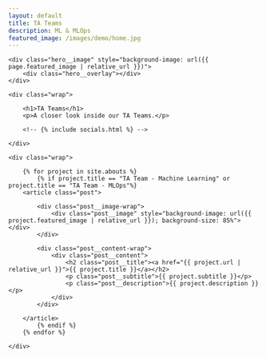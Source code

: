 ```yaml
---
layout: default
title: TA Teams
description: ML & MLOps
featured_image: /images/demo/home.jpg
---
```


<section class="hero">

	<div class="hero__image" style="background-image: url({{ page.featured_image | relative_url }})">
		<div class="hero__overlay"></div>
	</div>

	<div class="wrap">

		<h1>TA Teams</h1>
		<p>A closer look inside our TA Teams.</p>

		<!-- {% include socials.html %} -->

	</div>

</section>

<section class="listing">

	<div class="wrap">

		{% for project in site.abouts %}
			{% if project.title == "TA Team - Machine Learning" or project.title == "TA Team - MLOps"%}
		<article class="post">

			<div class="post__image-wrap">
				<div class="post__image" style="background-image: url({{ project.featured_image | relative_url }}); background-size: 85%"></div>
			</div>

			<div class="post__content-wrap">
				<div class="post__content">
					<h2 class="post__title"><a href="{{ project.url | relative_url }}">{{ project.title }}</a></h2>
					<p class="post__subtitle">{{ project.subtitle }}</p>
					<p class="post__description">{{ project.description }}</p>
				</div>
			</div>

		</article>
			{% endif %}
		{% endfor %}

	</div>

</section